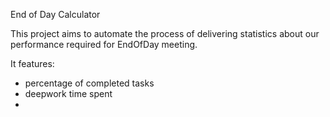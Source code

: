 End of Day Calculator

This project aims to automate the process of delivering statistics about our performance required for EndOfDay meeting.

It features:
  - percentage of completed tasks
  - deepwork time spent
  - 
